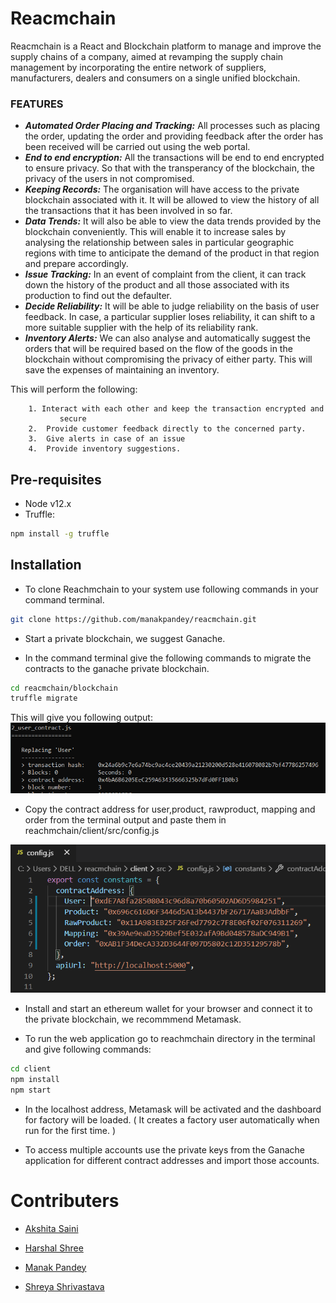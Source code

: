 # Reacmchain

Reacmchain is a React and Blockchain platform to manage and improve the supply chains of a company, aimed at revamping the supply chain management by incorporating the entire network of suppliers, manufacturers, dealers and consumers on a single unified blockchain. 


### **FEATURES**

* ***Automated Order Placing and Tracking:*** 	All processes such as placing the order, updating the order and providing feedback after the order has been received will be carried out using the web portal.
* ***End to end encryption:*** All the transactions will be end to end encrypted to ensure privacy. So that with the transperancy of the blockchain, the privacy of the users in not compromised.
* ***Keeping Records:*** The organisation will have access to the private blockchain associated with it. It will be allowed to view the history of all the transactions that it has been involved in so far.
* ***Data Trends:*** It will also be able to view the data trends provided by the blockchain conveniently. This will enable it to increase sales by analysing the relationship between sales in particular geographic regions with time to anticipate the demand of the product in that region and prepare accordingly. 
* ***Issue Tracking:*** In an event of complaint from the client, it can track down the history of the product and all those associated with its production to find out the defaulter. 
* ***Decide Reliability:*** It will be able to judge reliability on the basis of user feedback. In case, a particular supplier loses reliability, it can shift to a more suitable supplier with the help of its reliability rank.
* ***Inventory Alerts:*** We can also analyse and automatically suggest the orders that will be required based on the flow of the goods in the blockchain without compromising the privacy of either party. This will save the expenses of maintaining an inventory.

 This will perform the following:
		
	    1. Interact with each other and keep the transaction encrypted and 
               secure
        2.  Provide customer feedback directly to the concerned party. 	
        3.  Give alerts in case of an issue
        4.  Provide inventory suggestions.

## Pre-requisites

* Node v12.x
* Truffle:
```bash
npm install -g truffle
```

## Installation

* To clone Reachmchain to your system use following commands in your command terminal.

```bash
git clone https://github.com/manakpandey/reacmchain.git
```
* Start a private blockchain, we suggest Ganache.

* In the command terminal give the following commands to migrate the contracts to the ganache private blockchain.
```bash
cd reacmchain/blockchain
truffle migrate
```
This will give you following output:
![](https://github.com/manakpandey/reacmchain/blob/master/client/public/contract_add.PNG)

* Copy the contract address for user,product, rawproduct, mapping and order from the terminal output and paste them in reachmchain/client/src/config.js

![](https://github.com/manakpandey/reacmchain/blob/master/client/public/config.PNG)

*  Install and start an ethereum wallet for your browser and connect it to the private blockchain, we recommmend Metamask.

* To run the web application go to reachmchain directory in the terminal and give following commands:
```bash
cd client
npm install
npm start
```
* In the localhost address, Metamask will be activated and the dashboard for factory will be loaded. ( It creates a factory user automatically when run for the first time. )

* To access multiple accounts use the private keys from the Ganache application for different contract addresses and import those accounts.

# Contributers

* [Akshita Saini](https://www.linkedin.com/in/akshita-saini-0782a61a1)

* [Harshal Shree](https://www.linkedin.com/in/harshal-shree)

* [Manak Pandey](https://www.github.com/manakpandey)

* [Shreya Shrivastava](https://www.linkedin.com/in/shreya-shrivastava-6b1aba192)







